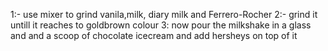 1:- use mixer to grind vanila,milk, diary milk and Ferrero-Rocher
2:- grind it untill it reaches to goldbrown colour 
3: now pour the milkshake in a glass and and a scoop of chocolate icecream and add hersheys on top of it